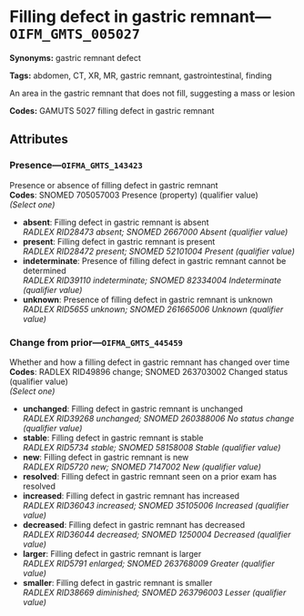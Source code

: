 # Filling defect in gastric remnant—`OIFM_GMTS_005027`

**Synonyms:** gastric remnant defect

**Tags:** abdomen, CT, XR, MR, gastric remnant, gastrointestinal, finding

An area in the gastric remnant that does not fill, suggesting a mass or lesion

**Codes:** GAMUTS 5027 filling defect in gastric remnant

## Attributes

### Presence—`OIFMA_GMTS_143423`

Presence or absence of filling defect in gastric remnant  
**Codes**: SNOMED 705057003 Presence (property) (qualifier value)  
*(Select one)*

- **absent**: Filling defect in gastric remnant is absent  
_RADLEX RID28473 absent; SNOMED 2667000 Absent (qualifier value)_
- **present**: Filling defect in gastric remnant is present  
_RADLEX RID28472 present; SNOMED 52101004 Present (qualifier value)_
- **indeterminate**: Presence of filling defect in gastric remnant cannot be determined  
_RADLEX RID39110 indeterminate; SNOMED 82334004 Indeterminate (qualifier value)_
- **unknown**: Presence of filling defect in gastric remnant is unknown  
_RADLEX RID5655 unknown; SNOMED 261665006 Unknown (qualifier value)_

### Change from prior—`OIFMA_GMTS_445459`

Whether and how a filling defect in gastric remnant has changed over time  
**Codes**: RADLEX RID49896 change; SNOMED 263703002 Changed status (qualifier value)  
*(Select one)*

- **unchanged**: Filling defect in gastric remnant is unchanged  
_RADLEX RID39268 unchanged; SNOMED 260388006 No status change (qualifier value)_
- **stable**: Filling defect in gastric remnant is stable  
_RADLEX RID5734 stable; SNOMED 58158008 Stable (qualifier value)_
- **new**: Filling defect in gastric remnant is new  
_RADLEX RID5720 new; SNOMED 7147002 New (qualifier value)_
- **resolved**: Filling defect in gastric remnant seen on a prior exam has resolved  
- **increased**: Filling defect in gastric remnant has increased  
_RADLEX RID36043 increased; SNOMED 35105006 Increased (qualifier value)_
- **decreased**: Filling defect in gastric remnant has decreased  
_RADLEX RID36044 decreased; SNOMED 1250004 Decreased (qualifier value)_
- **larger**: Filling defect in gastric remnant is larger  
_RADLEX RID5791 enlarged; SNOMED 263768009 Greater (qualifier value)_
- **smaller**: Filling defect in gastric remnant is smaller  
_RADLEX RID38669 diminished; SNOMED 263796003 Lesser (qualifier value)_